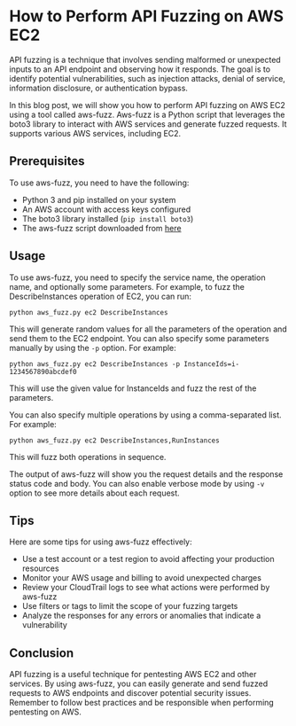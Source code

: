 # How to Perform API Fuzzing on AWS EC2

API fuzzing is a technique that involves sending malformed or unexpected inputs to an API endpoint and observing how it responds. The goal is to identify potential vulnerabilities, such as injection attacks, denial of service, information disclosure, or authentication bypass.

In this blog post, we will show you how to perform API fuzzing on AWS EC2 using a tool called aws-fuzz. Aws-fuzz is a Python script that leverages the boto3 library to interact with AWS services and generate fuzzed requests. It supports various AWS services, including EC2.

## Prerequisites

To use aws-fuzz, you need to have the following:

- Python 3 and pip installed on your system
- An AWS account with access keys configured
- The boto3 library installed (`pip install boto3`)
- The aws-fuzz script downloaded from [here](https://github.com/0x4D31/aws-fuzz/blob/master/aws_fuzz.py)

## Usage

To use aws-fuzz, you need to specify the service name, the operation name, and optionally some parameters. For example, to fuzz the DescribeInstances operation of EC2, you can run:

`python aws_fuzz.py ec2 DescribeInstances`

This will generate random values for all the parameters of the operation and send them to the EC2 endpoint. You can also specify some parameters manually by using the `-p` option. For example:

`python aws_fuzz.py ec2 DescribeInstances -p InstanceIds=i-1234567890abcdef0`

This will use the given value for InstanceIds and fuzz the rest of the parameters.

You can also specify multiple operations by using a comma-separated list. For example:

`python aws_fuzz.py ec2 DescribeInstances,RunInstances`

This will fuzz both operations in sequence.

The output of aws-fuzz will show you the request details and the response status code and body. You can also enable verbose mode by using `-v` option to see more details about each request.

## Tips

Here are some tips for using aws-fuzz effectively:

- Use a test account or a test region to avoid affecting your production resources
- Monitor your AWS usage and billing to avoid unexpected charges
- Review your CloudTrail logs to see what actions were performed by aws-fuzz
- Use filters or tags to limit the scope of your fuzzing targets
- Analyze the responses for any errors or anomalies that indicate a vulnerability

## Conclusion

API fuzzing is a useful technique for pentesting AWS EC2 and other services. By using aws-fuzz, you can easily generate and send fuzzed requests to AWS endpoints and discover potential security issues. Remember to follow best practices and be responsible when performing pentesting on AWS.
